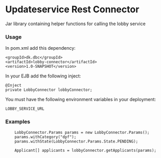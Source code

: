 # Updateservice Rest Connector
Jar library containing helper functions for calling the lobby service

### Usage
In pom.xml add this dependency:

    <groupId>dk.dbc</groupId>
    <artifactId>lobby-connector</artifactId>
    <version>1.0-SNAPSHOT</version>

In your EJB add the following inject:

    @Inject
    private LobbyConnector lobbyConnector;

You must have the following environment variables in your deployment:

    LOBBY_SERVICE_URL

### Examples
        LobbyConnector.Params params = new LobbyConnector.Params();
        params.withCategory("dpf");
        params.withState(LobbyConnector.Params.State.PENDING);

        Applicant[] applicants = lobbyConnector.getApplicants(params);
